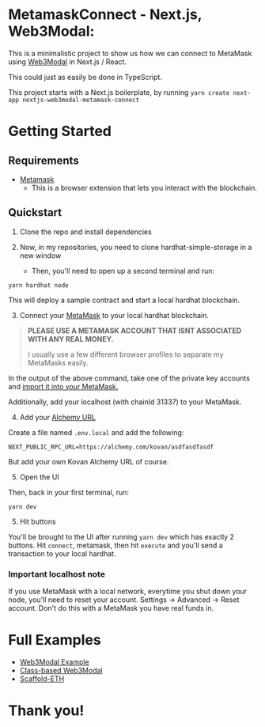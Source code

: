 # MetamaskConnect - Next.js, Web3Modal:

This is a minimalistic project to show us how we can connect to MetaMask using [Web3Modal](https://github.com/Web3Modal/web3modal) in Next.js / React.

This could just as easily be done in TypeScript.

This project starts with a Next.js boilerplate, by running `yarn create next-app nextjs-web3modal-metamask-connect`

# Getting Started

## Requirements

- [Metamask](https://metamask.io/)
  - This is a browser extension that lets you interact with the blockchain.

## Quickstart

1. Clone the repo and install dependencies

2. Now, in my repositories, you need to clone hardhat-simple-storage in a new window
   - Then, you'll need to open up a second terminal and run:

```
yarn hardhat node
```

This will deploy a sample contract and start a local hardhat blockchain.

3. Connect your [MetaMask](https://metamask.io/) to your local hardhat blockchain.

> **PLEASE USE A METAMASK ACCOUNT THAT ISNT ASSOCIATED WITH ANY REAL MONEY.**
>
> I usually use a few different browser profiles to separate my MetaMasks easily.

In the output of the above command, take one of the private key accounts and [import it into your MetaMask.](https://metamask.zendesk.com/hc/en-us/articles/360015489331-How-to-import-an-Account)

Additionally, add your localhost (with chainId 31337) to your MetaMask.

4. Add your [Alchemy URL](https://alchemy.com/?a=673c802981)

Create a file named `.env.local` and add the following:

```
NEXT_PUBLIC_RPC_URL=https://alchemy.com/kovan/asdfasdfasdf
```

But add your own Kovan Alchemy URL of course.

5. Open the UI

Then, back in your first terminal, run:

```
yarn dev
```

5. Hit buttons

You'll be brought to the UI after running `yarn dev` which has exactly 2 buttons. Hit `connect`, metamask, then hit `execute` and you'll send a transaction to your local hardhat.

### Important localhost note

If you use MetaMask with a local network, everytime you shut down your node, you'll need to reset your account. Settings -> Advanced -> Reset account. Don't do this with a MetaMask you have real funds in.

# Full Examples

- [Web3Modal Example](https://github.com/ChangoMan/web3modal-example)
- [Class-based Web3Modal](https://github.com/Web3Modal/web3modal/tree/master/example)
- [Scaffold-ETH](https://github.com/scaffold-eth/scaffold-eth)

# Thank you!
